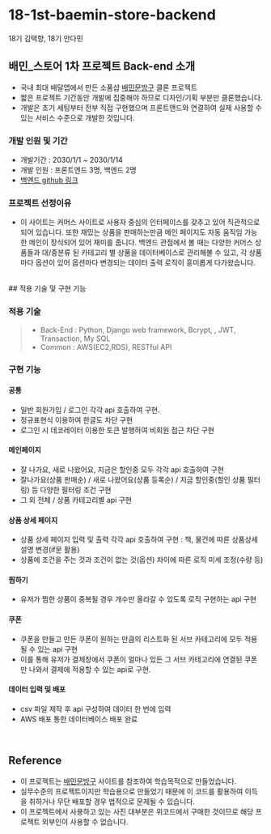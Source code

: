 # 18-1st-baemin-store-backend
18기 김택향, 18기 안다민

## 배민_스토어 1차 프로젝트 Back-end 소개

- 국내 최대 배달앱에서 만든 소품샵 [배민문방구](https://store.baemin.com/) 클론 프로젝트
- 짧은 프로젝트 기간동안 개발에 집중해야 하므로 디자인/기획 부분만 클론했습니다.
- 개발은 초기 세팅부터 전부 직접 구현했으며 프론트앤드와 연결하여 실제 사용할 수 있는 서비스 수준으로 개발한 것입니다.

### 개발 인원 및 기간

- 개발기간 : 2030/1/1 ~ 2030/1/14
- 개발 인원 : 프론트엔드 3명, 백엔드 2명
- [백엔드 github 링크](https://github.com/wecode-bootcamp-korea/18-1st-baemin-store-backend)

### 프로젝트 선정이유

- 이 사이트는 커머스 사이트로 사용자 중심의 인터페이스를 갖추고 있어 직관적으로 되어 있습니다. 또한 재밌는 상품을 판매하는만큼 메인 페이지도 자동 움직임 가능한 메인이 장식되어 있어 재미를 줍니다.
백엔드 관점에서 볼 때는 다양한 커머스 상품들과 대/중분류 된 카테고리 별 상품을 데이터베이스로 관리해볼 수 있고, 각 상품마다 옵션이 있어 옵션마다 변경되는 데이터 출력 로직이 흥미롭게 다가왔습니다.

<br>
## 적용 기술 및 구현 기능

### 적용 기술

> - Back-End : Python, Django web framework, Bcrypt, , JWT, Transaction, My SQL
> - Common : AWS(EC2,RDS), RESTful API

### 구현 기능

#### 공통

- 일반 회원가입 / 로그인 각각 api 호출하여 구현. 
- 정규표현식 이용하여 한글도 차단 구현
- 로그인 시 데코레이터 이용한 토큰 발행하여 비회원 접근 차단 구현


#### 메인페이지

- 잘 나가요, 새로 나왔어요, 지금은 할인중 모두 각각 api 호출하여 구현 
- 잘나가요(상품 판매순) / 새로 나왔어요(상품 등록순) / 지금 할인중(할인 상품 필터링) 등 다양한 필터링 조건 구현
- 그 외 전체 / 상품 카테고리별 api 구현

#### 상품 상세 페이지
- 상품 상세 페이지 입력 및 출력 각각 api 호출하여 구현 : 책, 물건에 따른 상품상세설명 변경(if문 활용)
- 상품에 조건을 주는 것과 조건이 없는 것(옵션) 차이에 따른 로직 미세 조정(수량 등)

#### 찜하기
- 유저가 찜한 상품이 중복될 경우 개수만 올라갈 수 있도록 로직 구현하는 api 구현

#### 쿠폰
- 쿠폰을 만들고 만든 쿠폰이 원하는 만큼의 리스트화 된 서브 카테고리에 모두 적용될 수 있는 api 구현
- 이를 통해 유저가 결제창에서 쿠폰이 얼마나 있든 그 서브 카테고리에 연결된 쿠폰만 나와서 결제에 적용할 수 있는 api로 구현.


#### 데이터 입력 및 배포
- csv 파일 제작 후 api 구성하여 데이터 한 번에 입력
- AWS 배포 통한 데이터베이스 배포 완료

<br>

## Reference

- 이 프로젝트는 [배민문방구](https://store.baemin.com/) 사이트를 참조하여 학습목적으로 만들었습니다.
- 실무수준의 프로젝트이지만 학습용으로 만들었기 때문에 이 코드를 활용하여 이득을 취하거나 무단 배포할 경우 법적으로 문제될 수 있습니다.
- 이 프로젝트에서 사용하고 있는 사진 대부분은 위코드에서 구매한 것이므로 해당 프로젝트 외부인이 사용할 수 없습니다.
